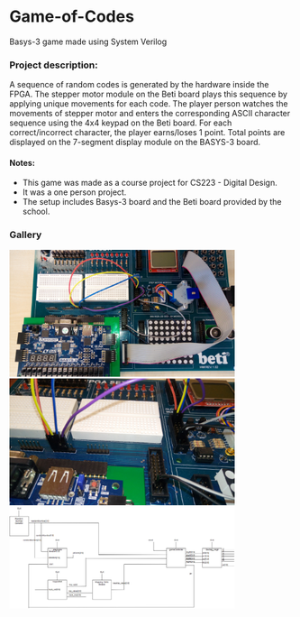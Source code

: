 
# Game-of-Codes
Basys-3 game made using System Verilog

### Project description: 
A sequence of random codes is generated by the hardware inside the FPGA. The stepper motor module on the Beti board plays this sequence by applying unique movements for each code. The player person watches the movements of stepper motor and enters the corresponding ASCII character sequence using the 4x4 keypad on the Beti board. For each correct/incorrect character, the player earns/loses 1 point. Total points are displayed on the 7-segment display module on the BASYS-3 board.

#### Notes:
- This game was made as a course project for CS223 - Digital Design.
- It was a one person project.
- The setup includes Basys-3 board and the Beti board provided by the school.

### Gallery
  <img src="images/image1.jpg" width="400">
  <img src="images/image2.jpg" width="400">
  <img src="images/diagram.jpg" width="400">
